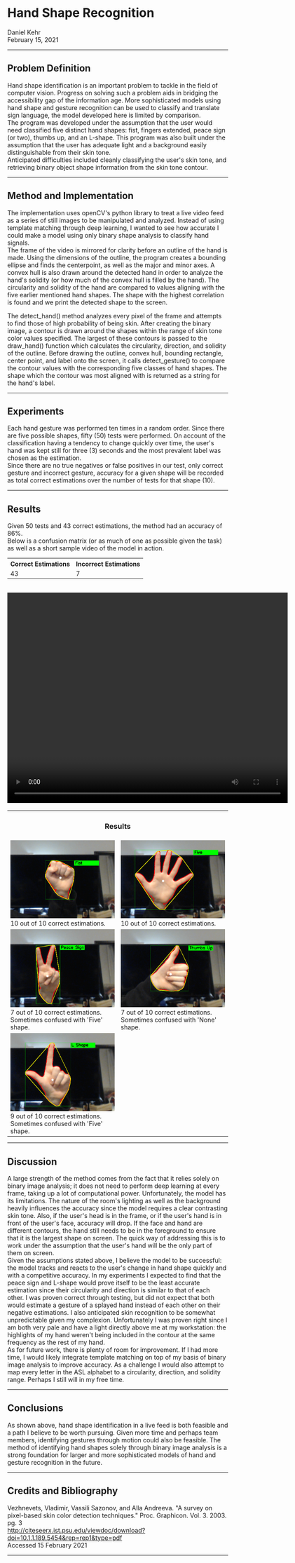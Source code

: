 
<html>

<body>

<h1>Hand Shape Recognition</h1>
  
<p> 
  Daniel Kehr <br>
  February 15, 2021
</p>

<div class="main-body">
<hr>
<h2> Problem Definition </h2>
<p>
  Hand shape identification is an important problem to tackle in the field of computer vision. Progress on solving such a problem
  aids in bridging the  accessibility gap of the information age. More sophisticated models using hand shape and gesture recognition
  can be used to classify and translate sign language, the model developed here is limited by comparison. <br>
  The program was developed under the assumption that the user would need classified five distinct hand shapes: fist, fingers extended, peace sign (or two),
  thumbs up, and an L-shape. This program was also built under the assumption that the user has adequate light and a background
  easily distinguishable from their skin tone.<br>
  Anticipated difficulties included cleanly classifying the user's skin tone, and retrieving binary object shape information from the skin tone contour.
</p>

<hr>
<h2> Method and Implementation </h2>
<p>
  The implementation uses openCV's python library to treat a live video feed as a series of still images to be manipulated and analyzed.
  Instead of using template matching through deep learning, I wanted to see how accurate I could make a model using only binary shape
  analysis to classify hand signals. <br>
  The frame of the video is mirrored for clarity before an outline of the hand is made. Using the dimensions of the outline, the program
  creates a bounding ellipse and finds the centerpoint, as well as the major and minor axes. A convex hull is also drawn around the detected
  hand in order to analyze the hand's solidity (or how much of the convex hull is filled by the hand). The circularity and solidity of the
  hand are compared to values aligning with the five earlier mentioned hand shapes. The shape with the highest correlation is found and we
  print the detected shape to the screen.
</p>

<p>
  The detect_hand() method analyzes every pixel of the frame and attempts to find those of high probability of being skin. After creating
  the binary image, a contour is drawn around the shapes within the range of skin tone color values specified. The largest of these contours
  is passed to the draw_hand() function which calculates the circularity, direction, and solidity of the outline. Before drawing the outline, convex hull,
  bounding rectangle, center point, and label onto the screen, it calls detect_gesture() to compare the contour values with the corresponding five classes of hand shapes.
  The shape which the contour was most aligned with is returned as a string for the hand's label.
</p>

<hr>
<h2>Experiments</h2>
<p>
  Each hand gesture was performed ten times in a random order. Since there are five possible shapes, fifty (50) tests were performed. On account
  of the classification having a tendency to change quickly over time, the user's hand was kept still for three (3) seconds and the most prevalent 
  label was chosen as the estimation. <br>
  Since there are no true negatives or false positives in our test, only correct gesture and incorrect gesture, accuracy for a given shape will be
  recorded as total correct estimations over the number of tests for that shape (10). 
</p>


<hr>
<h2> Results</h2>
<p>
  Given 50 tests and 43 correct estimations, the method had an accuracy of 86%.
<br>
 Below is a confusion matrix (or as much of one as possible given the task) as well
 as a short sample video of the model in action.

</p>

<table>
  <tr>
    <th>Correct Estimations</th>
    <th colspan>Incorrect Estimations</th>
  </tr>
  <tr>
    <td>43</td>
    <td>7</td>
  </tr>
</table>

<br>
<video width="640" height="480" controls>
  <source src="sample_vid.mp4" type="video/mp4">
Your browser does not support the video tag.
</video>

<p>
<table>
<tr><td colspan=3><center><h3>Results</h3></center></td></tr>
<tr>

</tr>
<tr>
  <td> <img src="fist.png"> <br>10 out of 10 correct estimations. </td> 
  <td> <img src="five.png"> <br>10 out of 10 correct estimations. </td>
</tr> 
<tr>
  <td> <img src="peace.png"> <br>7 out of 10 correct estimations. Sometimes confused with 'Five' shape. </td> 
  <td> <img src="thumb.png"> <br>7 out of 10 correct estimations. Sometimes confused with 'None' shape. </td>
</tr> 
<tr>
  <td> <img src="L_shape.png"> <br>9 out of 10 correct estimations. Sometimes confused with 'Five' shape. </td> 
</tr> 
</table>
</p>



<hr>
<h2> Discussion </h2>

<p> 

  A large strength of the method comes from the fact that it relies solely on binary image analysis; it does not need to perform deep learning at every frame, taking up
  a lot of computational power. Unfortunately, the model has its limitations. The nature of the room's lighting as well as the background heavily influences the accuracy
  since the model requires a clear contrasting skin tone. Also, if the user's head is in the frame, or if the user's hand is in front of the user's face, accuracy will
  drop. If the face and hand are different contours, the hand still needs to be in the foreground to ensure that it is the largest shape on screen. The quick way of
  addressing this is to work under the assumption that the user's hand will be the only part of them on screen.<br>
  Given the assumptions stated above, I believe the model to be successful: the model tracks and reacts to the user's change in hand shape quickly and with a competitive
  accuracy. In my experiments I expected to find that the peace sign and L-shape would prove itself to be the least accurate estimation since their circularity and direction is similar
  to that of each other. I was proven correct through testing, but did not expect that both would estimate a gesture of a splayed hand instead of each other on their negative estimations.
  I also anticipated skin recognition to be somewhat unpredictable given my complexion. Unfortunately I was proven right since I am both very pale and have a light directly above me 
  at my workstation: the highlights of my hand weren't being included in the contour at the same frequency as the rest of my hand.<br>
  As for future work, there is plenty of room for improvement. If I had more time, I would likely integrate template matching on top of my basis of binary image analysis to improve accuracy.
  As a challenge I would also attempt to map every letter in the ASL alphabet to a circularity, direction, and solidity range. Perhaps I still will in my free time.
</ul>
</p>

<hr>
<h2> Conclusions </h2>

<p>
  As shown above, hand shape identification in a live feed is both feasible and a path I believe to be worth pursuing. Given more time and perhaps team members, identifying gestures through motion
  could also be feasible. The method of identifying hand shapes solely through binary image analysis is a strong foundation for larger and more sophisticated models of hand and gesture recognition in the future.
</p>


<hr>
<h2> Credits and Bibliography </h2>
<p>  
  Vezhnevets, Vladimir, Vassili Sazonov, and Alla Andreeva. "A survey on pixel-based skin color detection techniques." Proc. Graphicon. Vol. 3. 2003. pg. 3<br>
  <a href="http://citeseerx.ist.psu.edu/viewdoc/download?doi=10.1.1.189.5454&rep=rep1&type=pdf">http://citeseerx.ist.psu.edu/viewdoc/download?doi=10.1.1.189.5454&rep=rep1&type=pdf</a><br>
  Accessed 15 February 2021
</p>
<hr>
</div>
</body>



</html>
